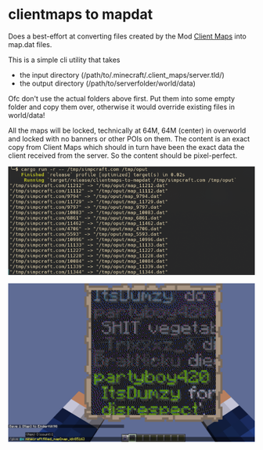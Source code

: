 # clientmaps to mapdat

Does a best-effort at converting files created by the Mod [Client Maps](https://modrinth.com/mod/client-maps) into map.dat files.

This is a simple cli utility that takes
 - the input directory (/path/to/.minecraft/.client_maps/server.tld/)
 - the output directory (/path/to/serverfolder/world/data)

Ofc don't use the actual folders above first. Put them into some empty folder and copy them over, otherwise it would override existing files in world/data!

All the maps will be locked, technically at 64M, 64M (center) in overworld and locked with no banners or other POIs on them. The content is an exact copy from Client Maps which should in turn have been the exact data the client received from the server. So the content should be pixel-perfect.

![cli](imgs/cli.png)

![retreiving_map_by_id](imgs/retreiving_map_by_id.png)
